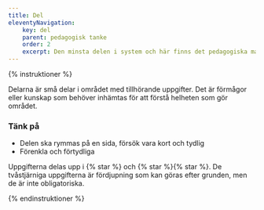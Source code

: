 ```yaml
---
title: Del
eleventyNavigation:
    key: del
    parent: pedagogisk tanke
    order: 2
    excerpt: Den minsta delen i system och här finns det pedagogiska materialet med uppgifter att göra
---
```


{% instruktioner %}

Delarna är små delar i området med tillhörande uppgifter. Det är förmågor eller kunskap
som behöver inhämtas för att förstå helheten som gör området.

### Tänk på

-   Delen ska rymmas på en sida, försök vara kort och tydlig
-   Förenkla och förtydliga


Uppgifterna delas upp i {% star %} och {% star %}{% star %}. De tvåstjärniga uppgifterna är fördjupning
som kan göras efter grunden, men de är inte obligatoriska.

{% endinstruktioner %}


